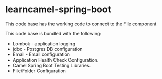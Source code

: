 # learncamel-spring-boot
This code base has the working code to connect to the File component

This code base is bundled with the following:

-   Lombok - application logging
-   jdbc -  Postgres DB configuration
-   Email - Email configuration
-   Application Health Check Configuration.
-   Camel Spring Boot Testing Libraries.
-   File/Folder Configuration
